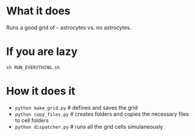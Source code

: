 # What it does

Runs a good grid of - astrocytes vs. no astrocytes.

# If you are lazy

`sh RUN_EVERYTHING.sh`

# How it does it

- `python make_grid.py` # defines and saves the grid
- `python copy_files.py` # creates folders and copies the necessary files to cell folders
- `python dispatcher.py` # runs all the grid cells simulaneously

